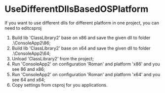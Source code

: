 # UseDifferentDllsBasedOSPlatform
If you want to use different dlls for different platform in one project, you can need to editcsproj

1. Build lib 'ClassLibrary2' base on x86 and save the given dll to folder .\ConsoleApp2\86;
2. Build lib 'ClassLibrary2' base on x64 and save the given dll to folder .\ConsoleApp2\64;
3. Unload 'ClassLibrary2' from the project;
4. Run 'ConsoleApp2' on configuration 'Roman' and platform 'x86' and you see 86 and x86;
5. Run 'ConsoleApp2' on configuration 'Roman' and platform 'x64' and you see 64 and x64;
6. Copy settings from csproj for you applications.